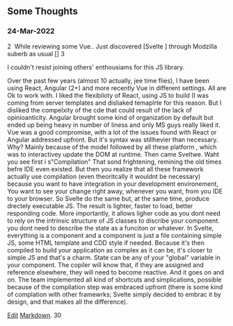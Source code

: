 ## Some Thoughts

### 24-Mar-2022
2
​
While reviewing some Vue.. Just discovered [Svelte ] through Modzilla suberb as usual []
3

I couldn't resist joining others' enthousiams for this JS library.

Over the past few years (almost 10 actually, jee time flies), I have been using React, Angular (2+) and more recently Vue in different settings. All are Ok to work with​. I liked the flexibiloty of React, using JS to build  (I was coming from server templates and disliaked temaplrte for this reason. But I disliked the compelxity of the cde that could result of the lack of opinioanticity. Angular brought some kind of organization by default but ended up being heavy in number of liness and only MS guys really liked it. Vue was a good compromise, with a lot of the issues found with React or Angular addressed upfront. But it's syntax was stillhevier than necessary. Why? Mainly because of the model followed by all these platform , which was to interactivey update the DOM at runtime.
Then came Sveltwe. Waht you see first i s"Compilation" That sond frightening, remining the old times befre IDE even existed. But then you realize that all these framework actually use compilation (even theoritcally it wouldnt be necessary) because you want to have integration in your development environement, You want to see your change right away, whenever you want, from you IDE to your browser. So Svelte do the same but, at the same time, produce drectely executable JS. The result is lighter, faster to load, better responding code.
More importantly, it allows ligher code as you dont need to rely on the intrinsic structure of JS classes to discribe your component. you dont need to describe the state as a funciton or whatever. In Svelte, everything is a component and a component is just a file containing simple JS, some HTML template and CDD style if needed. Because it's then compiled to build your application as complex as it can be, it's closer to simple JS and that's a charm. State can be any of your "global" variable in your component. The copiler will know that, if they are assigned and reference elsewhere, they will need to become reactive. And it goes on and on. The team implemented all kind of shortcuts and simplications, possible because of the compilation step was embraced upfront (there is some kind of complation with other framewrks; Svelte simply decided to embrac it by design, and that makes all the difference).

[Edit](https://github.com/Jean-Maupas/Blog/edit/gh-pages/index.md)
[Markdown](https://docs.github.com/en/github/writing-on-github/getting-started-with-writing-and-formatting-on-github/basic-writing-and-formatting-syntax).
30
